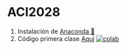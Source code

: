 # ACI2028
1. Instalación de [Anaconda :snake:](00_Anaconda/README.MD)
2. Código primera clase [Aquí](code/Clase_I_ACI2028.ipynb) [![colab](https://colab.research.google.com/assets/colab-badge.svg)](https://colab.research.google.com/github/dtravisany/ACI2028/blob/main/code/Clase_I_ACI2028.ipynb)
